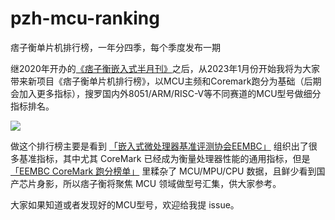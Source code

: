 # pzh-mcu-ranking
痞子衡单片机排行榜，一年分四季，每个季度发布一期

继2020年开办的[《痞子衡嵌入式半月刊》](https://github.com/JayHeng/pzh-mcu-bi-weekly)之后，从2023年1月份开始我将为大家带来新项目《痞子衡单片机排行榜》，以MCU主频和Coremark跑分为基础（后期会加入更多指标），搜罗国内外8051/ARM/RISC-V等不同赛道的MCU型号做细分指标排名。  

![](http://henjay724.com/image/cnblogs/pzh_mcu_ranking_benches_v2.PNG)

做这个排行榜主要是看到 [「嵌入式微处理器基准评测协会EEMBC」](https://www.eembc.org/) 组织出了很多基准指标，其中尤其 CoreMark 已经成为衡量处理器性能的通用指标，但是 [「EEMBC CoreMark 跑分榜单」](https://www.eembc.org/coremark/scores.php) 里糅杂了 MCU/MPU/CPU 数据，且鲜少看到国产芯片身影，所以痞子衡将聚焦 MCU 领域做型号汇集，供大家参考。  

大家如果知道或者发现好的MCU型号，欢迎给我提 issue。



